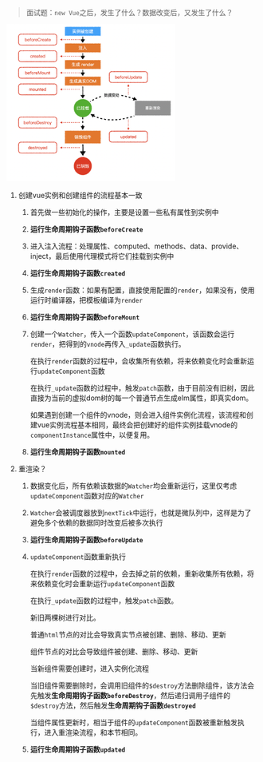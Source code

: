 > 面试题：`new Vue`之后，发生了什么？数据改变后，又发生了什么？

<img src="./笔记图片/20210302155735.png" alt="image-20210302155735758" style="zoom: 33%;" />

1. 创建vue实例和创建组件的流程基本一致

   1. 首先做一些初始化的操作，主要是设置一些私有属性到实例中

   2. **运行生命周期钩子函数`beforeCreate`**

   3. 进入注入流程：处理属性、computed、methods、data、provide、inject，最后使用代理模式将它们挂载到实例中

   4. **运行生命周期钩子函数`created`**

   5. 生成`render`函数：如果有配置，直接使用配置的`render`，如果没有，使用运行时编译器，把模板编译为`render`

   6. **运行生命周期钩子函数`beforeMount`**

   7. 创建一个`Watcher`，传入一个函数`updateComponent`，该函数会运行`render`，把得到的`vnode`再传入`_update`函数执行。

      在执行`render`函数的过程中，会收集所有依赖，将来依赖变化时会重新运行`updateComponent`函数

      在执行`_update`函数的过程中，触发`patch`函数，由于目前没有旧树，因此直接为当前的虚拟dom树的每一个普通节点生成elm属性，即真实dom。

      如果遇到创建一个组件的vnode，则会进入组件实例化流程，该流程和创建vue实例流程基本相同，最终会把创建好的组件实例挂载vnode的`componentInstance`属性中，以便复用。
      
   8. **运行生命周期钩子函数`mounted`**
   
2. 重渲染？

   1. 数据变化后，所有依赖该数据的`Watcher`均会重新运行，这里仅考虑`updateComponent`函数对应的`Watcher`

   2. `Watcher`会被调度器放到`nextTick`中运行，也就是微队列中，这样是为了避免多个依赖的数据同时改变后被多次执行

   3. **运行生命周期钩子函数`beforeUpdate`**

   4. `updateComponent`函数重新执行

      在执行`render`函数的过程中，会去掉之前的依赖，重新收集所有依赖，将来依赖变化时会重新运行`updateComponent`函数

      在执行`_update`函数的过程中，触发`patch`函数。

      新旧两棵树进行对比。

      普通`html`节点的对比会导致真实节点被创建、删除、移动、更新

      组件节点的对比会导致组件被创建、删除、移动、更新

      当新组件需要创建时，进入实例化流程

      当旧组件需要删除时，会调用旧组件的`$destroy`方法删除组件，该方法会先触发**生命周期钩子函数`beforeDestroy`**，然后递归调用子组件的`$destroy`方法，然后触发**生命周期钩子函数`destroyed`**

      当组件属性更新时，相当于组件的`updateComponent`函数被重新触发执行，进入重渲染流程，和本节相同。
      
   5. **运行生命周期钩子函数`updated`**

​      


​      